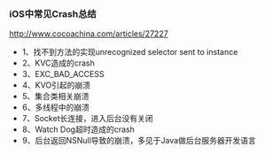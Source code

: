 ### iOS中常见Crash总结

http://www.cocoachina.com/articles/27227

- 1、找不到方法的实现unrecognized selector sent to instance
- 2、KVC造成的crash
- 3、EXC_BAD_ACCESS
- 4、KVO引起的崩溃
- 5、集合类相关崩溃
- 6、多线程中的崩溃
- 7、Socket长连接，进入后台没有关闭
- 8、Watch Dog超时造成的crash
- 9、后台返回NSNull导致的崩溃，多见于Java做后台服务器开发语言